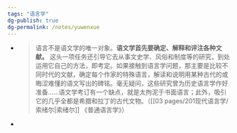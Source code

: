 ```yaml
---
tags: "语言学"
dg-publish: true
dg-permalink: /notes/yuwenxue
---
```

- > 语言不是语文学的唯一对象。**语文学首先要确定、解释和评注各种文献。** 这头一项任务还引导它去从事文史学、风俗和制度等的研究，到处运用它自己的方法，即考定。如果接触到语言学问题，那主要是比较不同时代的文献，确定每个作家的特殊语言，解读和说明用某种古代的或晦涩难懂的语文写出的碑铭。毫无疑问，这些研究曾为历史语言学作好准备……语文学考订有一个缺点，就是太拘泥于书面语言；此外，吸引它的几乎全都是希腊和拉丁的古代文物。（[[03 pages/201现代语言学/索绪尔\|索绪尔]] 《普通语言学》）​
-